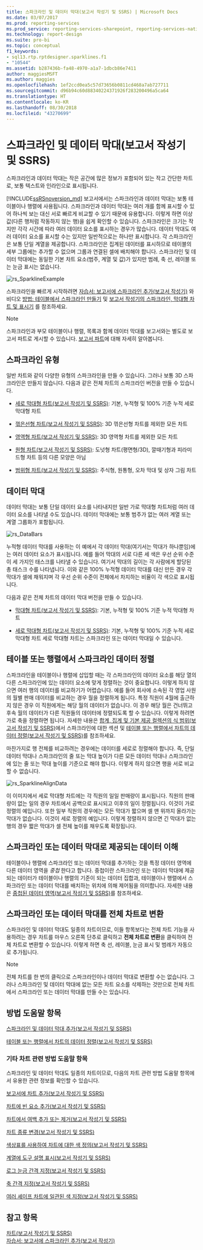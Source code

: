 ```yaml
---
title: 스파크라인 및 데이터 막대(보고서 작성기 및 SSRS) | Microsoft Docs
ms.date: 03/07/2017
ms.prod: reporting-services
ms.prod_service: reporting-services-sharepoint, reporting-services-native
ms.technology: report-design
ms.suite: pro-bi
ms.topic: conceptual
f1_keywords:
- sql13.rtp.rptdesigner.sparklines.f1
- "10544"
ms.assetid: b287436b-fa48-4970-a1a7-1dbcb86e7411
author: maggiesMSFT
ms.author: maggies
ms.openlocfilehash: 1ef2ccd0ea5c57d73656b0811cd468a7ab727711
ms.sourcegitcommit: d96b94c60d88340224371926f283200496a5ca64
ms.translationtype: HT
ms.contentlocale: ko-KR
ms.lasthandoff: 08/30/2018
ms.locfileid: "43270699"
---
```

# <a name="sparklines-and-data-bars-report-builder-and-ssrs"></a>스파크라인 및 데이터 막대(보고서 작성기 및 SSRS)
  스파크라인과 데이터 막대는 작은 공간에 많은 정보가 포함되어 있는 작고 간단한 차트로, 보통 텍스트와 인라인으로 표시됩니다.   
    
  [!INCLUDE[ssRSnoversion_md](../../includes/ssrsnoversion-md.md)] 보고서에서는 스파크라인과 데이터 막대는 보통 테이블이나 행렬에 사용됩니다. 스파크라인과 데이터 막대는 여러 개를 함께 표시할 수 있어 하나씩 보는 대신 서로 빠르게 비교할 수 있기 때문에 유용합니다. 이렇게 하면 이상값(다른 행처럼 작동하지 않는 행)을 쉽게 확인할 수 있습니다. 스파크라인은 크기는 작지만 각각 시간에 따라 여러 데이터 요소를 표시하는 경우가 많습니다. 데이터 막대도 여러 데이터 요소를 표시할 수는 있지만 일반적으로는 하나만 표시합니다. 각 스파크라인은 보통 단일 계열을 제공합니다. 스파크라인은 집계된 데이터를 표시하므로 테이블의 세부 그룹에는 추가할 수 없으며 그룹과 연결된 셀에 배치해야 합니다. 스파크라인 및 데이터 막대에는 동일한 기본 차트 요소(범주, 계열 및 값)가 있지만 범례, 축 선, 레이블 또는 눈금 표시는 없습니다.  
  
 ![rs_SparklineExample](../../reporting-services/report-design/media/rs-sparklineexample.gif "rs_SparklineExample")  
  
 스파크라인을 빠르게 시작하려면 [자습서: 보고서에 스파크라인 추가&#40;보고서 작성기&#41;](../../reporting-services/tutorial-add-a-sparkline-to-your-report-report-builder.md) 와 비디오 [방법: 테이블에서 스파크라인 만들기](http://go.microsoft.com/fwlink/?LinkId=197092) 및 [보고서 작성기의 스파크라인, 막대형 차트 및 표시기](http://technet.microsoft.com/bi/video/ff877165) 를 참조하세요.  
  
> [!NOTE]  
>  스파크라인과 부모 테이블이나 행렬, 목록과 함께 데이터 막대를 보고서와는 별도로 보고서 파트로 게시할 수 있습니다. [보고서 파트](../../reporting-services/report-design/report-parts-report-builder-and-ssrs.md)에 대해 자세히 알아봅니다.  
  
##  <a name="KindsofSparklines"></a> 스파크라인 유형  
 일반 차트와 같이 다양한 유형의 스파크라인을 만들 수 있습니다. 그러나 보통 3D 스파크라인은 만들지 않습니다. 다음과 같은 전체 차트의 스파크라인 버전을 만들 수 있습니다.  
  
-   [세로 막대형 차트&#40;보고서 작성기 및 SSRS&#41;](../../reporting-services/report-design/column-charts-report-builder-and-ssrs.md): 기본, 누적형 및 100% 기준 누적 세로 막대형 차트  
  
-   [꺾은선형 차트&#40;보고서 작성기 및 SSRS&#41;](../../reporting-services/report-design/line-charts-report-builder-and-ssrs.md): 3D 꺾은선형 차트를 제외한 모든 차트  
  
-   [영역형 차트&#40;보고서 작성기 및 SSRS&#41;](../../reporting-services/report-design/area-charts-report-builder-and-ssrs.md): 3D 영역형 차트를 제외한 모든 차트  
  
-   [원형 차트&#40;보고서 작성기 및 SSRS&#41;](../../reporting-services/report-design/pie-charts-report-builder-and-ssrs.md): 도넛형 차트(평면형/3D), 깔때기형과 피라미드형 차트 등의 다른 모양은 아님  
  
-   [범위형 차트&#40;보고서 작성기 및 SSRS&#41;](../../reporting-services/report-design/range-charts-report-builder-and-ssrs.md): 주식형, 원통형, 오차 막대 및 상자 그림 차트  
  
##  <a name="DataBars"></a> 데이터 막대  
 데이터 막대는 보통 단일 데이터 요소를 나타내지만 일반 가로 막대형 차트처럼 여러 데이터 요소를 나타낼 수도 있습니다. 데이터 막대에는 보통 범주가 없는 여러 계열 또는 계열 그룹화가 포함됩니다.  
  
 ![rs_DataBars](../../reporting-services/report-design/media/rs-databars.gif "rs_DataBars")  
  
 누적형 데이터 막대를 사용하는 이 예에서 각 데이터 막대(여기서는 막대가 하나뿐임)에는 여러 데이터 요소가 표시됩니다. 예를 들어 막대의 서로 다른 세 색은 우선 순위 수준이 세 가지인 태스크를 나타낼 수 있습니다. 여기서 막대의 길이는 각 사람에게 할당된 총 태스크 수를 나타냅니다. 이와 같은 100% 누적형 데이터 막대를 대신 만든 경우 각 막대가 셀에 채워지며 각 우선 순위 수준이 전체에서 차지하는 비율이 각 색으로 표시됩니다.  
  
 다음과 같은 전체 차트의 데이터 막대 버전을 만들 수 있습니다.  
  
-   [막대형 차트&#40;보고서 작성기 및 SSRS&#41;](../../reporting-services/report-design/bar-charts-report-builder-and-ssrs.md): 기본, 누적형 및 100% 기준 누적 막대형 차트  
  
-   [세로 막대형 차트&#40;보고서 작성기 및 SSRS&#41;](../../reporting-services/report-design/column-charts-report-builder-and-ssrs.md): 기본, 누적형 및 100% 기준 누적 세로 막대형 차트 세로 막대형 차트는 스파크라인 또는 데이터 막대일 수 있습니다.  
  
##  <a name="AlignDatainTableMatrix"></a> 테이블 또는 행렬에서 스파크라인 데이터 정렬  
 스파크라인을 테이블이나 행렬에 삽입할 때는 각 스파크라인의 데이터 요소를 해당 열의 다른 스파크라인에 있는 데이터 요소에 맞게 정렬하는 것이 중요합니다. 이렇게 하지 않으면 여러 행의 데이터를 비교하기가 어렵습니다. 예를 들어 회사에 소속된 각 영업 사원의 월별 판매 데이터를 비교하는 경우 월을 정렬하게 됩니다. 특정 직원이 4월에 출근하지 않은 경우 이 직원에게는 해당 월의 데이터가 없습니다. 이 경우 해당 월은 건너뛰고 후속 월의 데이터가 다른 직원들의 데이터에 정렬되도록 할 수 있습니다. 이렇게 하려면 가로 축을 정렬하면 됩니다. 자세한 내용은 [합계, 집계 및 기본 제공 컬렉션의 식 범위&#40;보고서 작성기 및 SSRS&#41;](../../reporting-services/report-design/expression-scope-for-totals-aggregates-and-built-in-collections.md)에서 스파크라인에 대한 섹션 및 [테이블 또는 행렬에서 차트의 데이터 정렬&#40;보고서 작성기 및 SSRS&#41;](../../reporting-services/report-design/align-the-data-in-a-chart-in-a-table-or-matrix-report-builder-and-ssrs.md)를 참조하세요.  
  
 마찬가지로 행 전체를 비교하려는 경우에는 데이터를 세로로 정렬해야 합니다. 즉, 단일 데이터 막대나 스파크라인의 줄 또는 막대 높이가 다른 모든 데이터 막대나 스파크라인에 있는 줄 또는 막대 높이를 기준으로 해야 합니다. 이렇게 하지 않으면 행을 서로 비교할 수 없습니다.  
  
 ![rs_SparklineAlignData](../../reporting-services/report-design/media/rs-sparklinealigndata.gif "rs_SparklineAlignData")  
  
 이 이미지에서 세로 막대형 차트에는 각 직원의 일일 판매량이 표시됩니다. 직원의 판매량이 없는 일의 경우 차트에서 공백으로 표시되고 이후의 일이 정렬됩니다. 이것이 가로 정렬의 예입니다. 또한 일부 직원의 경우에는 모든 막대가 짧으며 셀 맨 위까지 올라가는 막대가 없습니다. 이것이 세로 정렬의 예입니다. 이렇게 정렬하지 않으면 긴 막대가 없는 행의 경우 짧은 막대가 셀 전체 높이를 채우도록 확장됩니다.  
  
##  <a name="UnderstandScope"></a> 스파크라인 또는 데이터 막대로 제공되는 데이터 이해  
 테이블이나 행렬에 스파크라인 또는 데이터 막대를 추가하는 것을 특정 데이터 영역에 다른 데이터 영역을 *중첩* 한다고 합니다. 중첩이란 스파크라인 또는 데이터 막대에 제공되는 데이터가 테이블이나 행렬의 기준이 되는 데이터 집합과, 테이블이나 행렬에서 스파크라인 또는 데이터 막대를 배치하는 위치에 의해 제어됨을 의미합니다. 자세한 내용은 [중첩된 데이터 영역&#40;보고서 작성기 및 SSRS&#41;](../../reporting-services/report-design/nested-data-regions-report-builder-and-ssrs.md)를 참조하세요.  
  
##  <a name="ConvertSparklinetoChart"></a> 스파크라인 또는 데이터 막대를 전체 차트로 변환  
 스파크라인 및 데이터 막대도 일종의 차트이므로, 이들 항목보다는 전체 차트 기능을 사용하려는 경우 차트를 마우스 오른쪽 단추로 클릭하고 **전체 차트로 변환**을 클릭하여 전체 차트로 변환할 수 있습니다. 이렇게 하면 축 선, 레이블, 눈금 표시 및 범례가 자동으로 추가됩니다.  
  
> [!NOTE]  
>  전체 차트를 한 번의 클릭으로 스파크라인이나 데이터 막대로 변환할 수는 없습니다. 그러나 스파크라인 및 데이터 막대에 없는 모든 차트 요소를 삭제하는 것만으로 전체 차트에서 스파크라인 또는 데이터 막대를 만들 수는 있습니다.  
  
##  <a name="HowTo"></a> 방법 도움말 항목  
 [스파크라인 및 데이터 막대 추가&#40;보고서 작성기 및 SSRS&#41;](../../reporting-services/report-design/add-sparklines-and-data-bars-report-builder-and-ssrs.md)  
  
 [테이블 또는 행렬에서 차트의 데이터 정렬&#40;보고서 작성기 및 SSRS&#41;](../../reporting-services/report-design/align-the-data-in-a-chart-in-a-table-or-matrix-report-builder-and-ssrs.md)  
  
### <a name="other-how-to-topics-for-charts"></a>기타 차트 관련 방법 도움말 항목  
 스파크라인 및 데이터 막대도 일종의 차트이므로, 다음의 차트 관련 방법 도움말 항목에서 유용한 관련 정보를 확인할 수 있습니다.  
  
 [보고서에 차트 추가&#40;보고서 작성기 및 SSRS&#41;](../../reporting-services/report-design/add-a-chart-to-a-report-report-builder-and-ssrs.md)  
  
 [차트에 빈 요소 추가&#40;보고서 작성기 및 SSRS&#41;](../../reporting-services/report-design/add-empty-points-to-a-chart-report-builder-and-ssrs.md)  
  
 [차트에서 여백 추가 또는 제거&#40;보고서 작성기 및 SSRS&#41;](../../reporting-services/report-design/add-or-remove-margins-from-a-chart-report-builder-and-ssrs.md)  
  
 [차트 종류 변경&#40;보고서 작성기 및 SSRS&#41;](../../reporting-services/report-design/change-a-chart-type-report-builder-and-ssrs.md)  
  
 [색상표를 사용하여 차트에 대한 색 정의&#40;보고서 작성기 및 SSRS&#41;](../../reporting-services/report-design/define-colors-on-a-chart-using-a-palette-report-builder-and-ssrs.md)  
  
 [계열에 도구 설명 표시&#40;보고서 작성기 및 SSRS&#41;](../../reporting-services/report-design/show-tooltips-on-a-series-report-builder-and-ssrs.md)  
  
 [로그 눈금 간격 지정&#40;보고서 작성기 및 SSRS&#41;](../../reporting-services/report-design/specify-a-logarithmic-scale-report-builder-and-ssrs.md)  
  
 [축 간격 지정&#40;보고서 작성기 및 SSRS&#41;](../../reporting-services/report-design/specify-an-axis-interval-report-builder-and-ssrs.md)  
  
 [여러 셰이프 차트에 일관된 색 지정&#40;보고서 작성기 및 SSRS&#41;](../../reporting-services/report-design/specify-consistent-colors-across-multiple-shape-charts-report-builder-and-ssrs.md)  
  
## <a name="see-also"></a>참고 항목  
 [차트&#40;보고서 작성기 및 SSRS&#41;](../../reporting-services/report-design/charts-report-builder-and-ssrs.md)   
 [자습서: 보고서에 스파크라인 추가&#40;보고서 작성기&#41;](../../reporting-services/tutorial-add-a-sparkline-to-your-report-report-builder.md)   
  
  
